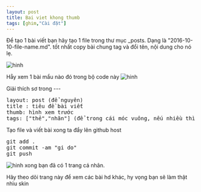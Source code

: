 ```yaml
---
layout: post
title: Bai viet khong thumb
tags: [ghim,"Cài đặt"]
---
```


Để tạo 1 bài viết bạn hãy tạo 1 file trong thư mục _posts.
Dạng là "2016-10-10-file-name.md". tốt nhất copy bài chung tag và đổi tên, nội dung
cho nó lẹ.

![hinh]({{site.asseturl}}/hd-post/1.png)

Hẵy xem 1 bài mẩu nào đó trong bộ code này
![hinh]({{site.asseturl}}/hd-post/2.png)

Giải thích sơ trong ---
<pre>
layout: post (để nguyên)
title : tiêu đề bài viết
thumb: hình xem trước
tags: ["thẻ","nhãn"] (để trong cái móc vuông, nếu nhiều thì phẩy)
</pre>

Tạo file và viết bài xong ta đẩy lên github host
<pre>
git add .
git commit -am "gi do"
git push
</pre>
![hinh]({{site.asseturl}}/hd-post/3.png)
xong bạn đã có 1 trang cá nhân.

Hãy theo dõi trang này để xem các bài hd khác, hy vọng bạn sẽ làm thật nhìu skin
